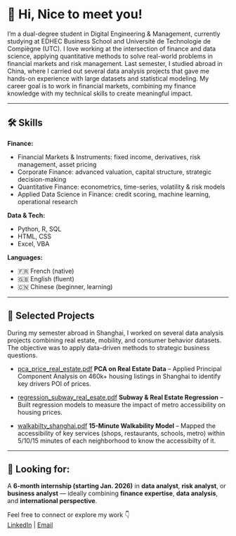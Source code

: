 # 👋 Hi, Nice to meet you! 

I’m a dual-degree student in Digital Engineering & Management, currently studying at EDHEC Business School and Université de Technologie de Compiègne (UTC). I love working at the intersection of finance and data science, applying quantitative methods to solve real-world problems in financial markets and risk management. Last semester, I studied abroad in China, where I carried out several data analysis projects that gave me hands-on experience with large datasets and statistical modeling. My career goal is to work in financial markets, combining my finance knowledge with my technical skills to create meaningful impact.  


---

## 🛠️ Skills
**Finance:**  
- Financial Markets & Instruments: fixed income, derivatives, risk management, asset pricing  
- Corporate Finance: advanced valuation, capital structure, strategic decision-making  
- Quantitative Finance: econometrics, time-series, volatility & risk models  
- Applied Data Science in Finance: credit scoring, machine learning, operational research  
  

**Data & Tech:**  
- Python, R, SQL
- HTML, CSS  
- Excel, VBA 

**Languages:**  
- 🇫🇷 French (native)  
- 🇬🇧 English (fluent)  
- 🇨🇳 Chinese (beginner, learning)  
---

## 📂 Selected Projects 

During my semester abroad in Shanghai, I worked on several data analysis projects combining real estate, mobility, and consumer behavior datasets.  
The objective was to apply data-driven methods to strategic business questions.

- [pca_price_real_estate.pdf](https://github.com/user-attachments/files/22893642/pca_price_real_estate.pdf)
**PCA on Real Estate Data** – Applied Principal Component Analysis on 460k+ housing listings in Shanghai to identify key drivers POI of prices.  


- [regression_subway_real_esate.pdf](https://github.com/user-attachments/files/22893649/regression_subway_real_esate.pdf)
**Subway & Real Estate Regression** – Built regression models to measure the impact of metro accessibility on housing prices.

- [walkabilty_shanghai.pdf](https://github.com/user-attachments/files/22893652/walkabilty_shanghai.pdf)
**15-Minute Walkability Model** – Mapped the accessibility of key services (shops, restaurants, schools, metro) within 5/10/15 minutes of each neighborhood to know the accessibilty of it.


---

## 🎯 Looking for:
A **6-month internship (starting Jan. 2026)** in **data analyst**, **risk analyst**, or **business analyst** — ideally combining **finance expertise**, **data analysis**, and **international perspective**.  

Feel free to connect or explore my work 👇  
[LinkedIn](https://www.linkedin.com/in/mithia-ratsimbarison/) | [Email](mailto:mithia.ratsimbarison@edhec.com)  

